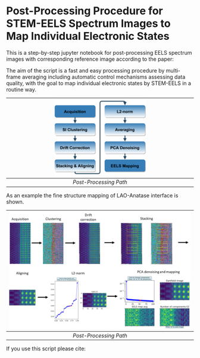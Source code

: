 # Post-Processing Procedure for STEM-EELS Spectrum Images to Map Individual Electronic States

This is a step-by-step jupyter notebook for post-processing EELS spectrum images with corresponding reference image according to the paper:


The aim of the script is a fast and easy processing procedure by multi-frame averaging including automatic control mechanisms assessing data quality, with the goal to map individual electronic states by STEM-EELS in a routine way.

| <img src="./img/Processes.png" width=50% height=50%> | 
|:--:| 
| *Post-Processing Path* |

As an example the fine structure mapping of LAO-Anatase interface is shown.

| <img src="./img/LAO_Anatase.png" width=100% height=100%> | 
|:--:| 
| *Post-Processing Path* |

If you use this script please cite:
